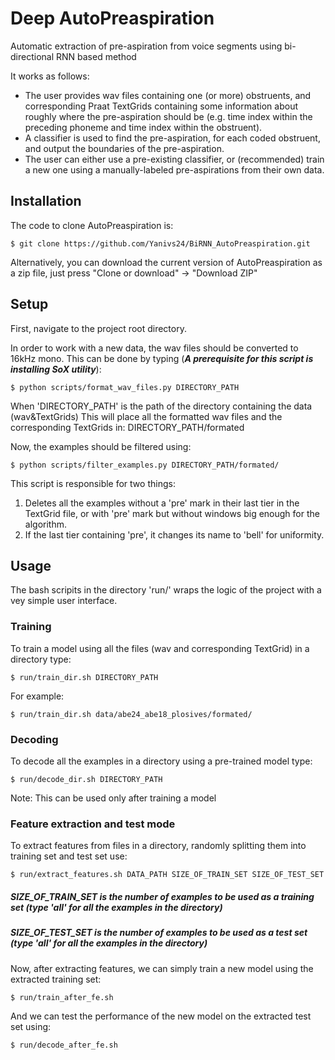 # Deep AutoPreaspiration
Automatic extraction of pre-aspiration from voice segments using bi-directional RNN based method


It works as follows:
* The user provides wav files containing one (or more) obstruents, and corresponding Praat TextGrids containing some information about roughly where the pre-aspiration should be (e.g. time index within the preceding phoneme and time index within the obstruent).
* A classifier is used to find the pre-aspiration, for each coded obstruent, and output the boundaries of the pre-aspiration.
* The user can either use a pre-existing classifier, or (recommended) train a new one using a manually-labeled pre-aspirations from their own data.

## Installation

The code to clone AutoPreaspiration is: 

	$ git clone https://github.com/Yanivs24/BiRNN_AutoPreaspiration.git
	

Alternatively, you can download the current version of AutoPreaspiration as a zip file, just press "Clone or download" -> "Download ZIP"

## Setup
First, navigate to the project root directory.

In order to work with a new data, the wav files should be converted to 16kHz mono.
This can be done by typing (***A prerequisite for this script is installing SoX utility***):

	$ python scripts/format_wav_files.py DIRECTORY_PATH

When 'DIRECTORY_PATH' is the path of the directory containing the data (wav&TextGrids)
This will place all the formatted wav files and the corresponding TextGrids in: DIRECTORY_PATH/formated

Now, the examples should be filtered using:

	$ python scripts/filter_examples.py DIRECTORY_PATH/formated/
  
This script is responsible for two things:
1) Deletes all the examples without a 'pre' mark in their last tier in the TextGrid file, or with
   'pre' mark but without windows big enough for the algorithm.
2) If the last tier containing 'pre', it changes its name to 'bell' for uniformity.


## Usage
The bash scripits in the directory 'run/' wraps the logic of the project with a vey simple user interface.

### Training 
To train a model using all the files (wav and corresponding TextGrid) in a directory type:

	$ run/train_dir.sh DIRECTORY_PATH
  
For example:	

	$ run/train_dir.sh data/abe24_abe18_plosives/formated/
  
### Decoding
To decode all the examples in a directory using a pre-trained model type:

	$ run/decode_dir.sh DIRECTORY_PATH
  
Note: This can be used only after training a model

### Feature extraction and test mode
To extract features from files in a directory, randomly splitting them into
training set and test set use:

	$ run/extract_features.sh DATA_PATH SIZE_OF_TRAIN_SET SIZE_OF_TEST_SET

##### SIZE_OF_TRAIN_SET is the number of examples to be used as a training set (type 'all' for all the examples in the directory)
##### SIZE_OF_TEST_SET is the number of examples to be used as a test set (type 'all' for all the examples in the directory)

Now, after extracting features, we can simply train a new model using the extracted training set:

	$ run/train_after_fe.sh
  
And we can test the performance of the new model on the extracted test set using:

	$ run/decode_after_fe.sh


  

